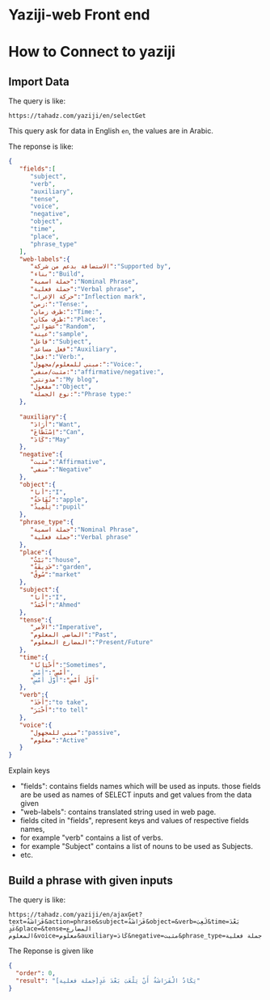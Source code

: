 # Yaziji-web Front end

# How to Connect to yaziji

## Import Data
The query is like:
```
https://tahadz.com/yaziji/en/selectGet
```
This query ask for data in English `en`, the values are in Arabic.

The reponse is like:

```json
{
   "fields":[
      "subject",
      "verb",
      "auxiliary",
      "tense",
      "voice",
      "negative",
      "object",
      "time",
      "place",
      "phrase_type"
   ],
   "web-labels":{
      "الاستضافة بدعم من شركة":"Supported by",
      "بناء":"Build",
      "جملة اسمية":"Nominal Phrase",
      "جملة فعلية":"Verbal phrase",
      "حركة الإعراب":"Inflection mark",
      "زمن:":"Tense:",
      "ظرف زمان:":"Time:",
      "ظرف مكان:":"Place:",
      "عشوائي":"Random",
      "عينة":"sample",
      "فاعل":"Subject",
      "فعل مساعد":"Auxiliary",
      "فعل:":"Verb:",
      "مبني للمعلوم/مجهول:":"Voice:",
      "مثبت/منفي:":"affirmative/negative:",
      "مدونتي":"My blog",
      "مفعول":"Object",
      "نوع الجملة:":"Phrase type:"
   },
   
   "auxiliary":{
      "أَرَادَ":"Want",
      "اِسْتَطَاعَ":"Can",
      "كَادَ":"May"
   },
   "negative":{
      "مثبت":"Affirmative",
      "منفي":"Negative"
   },
   "object":{
      "أنا":"I",
      "تُفَاحَةٌ":"apple",
      "تِلْمِيذٌ":"pupil"
   },
   "phrase_type":{
      "جملة اسمية":"Nominal Phrase",
      "جملة فعلية":"Verbal phrase"
   },
   "place":{
      "بَيْتٌ":"house",
      "حَدِيقَةٌ":"garden",
      "سُوقٌ":"market"
   },
   "subject":{
      "أنا":"I",
      "أَحْمَدُ":"Ahmed"
   },
   "tense":{
      "الأمر":"Imperative",
      "الماضي المعلوم":"Past",
      "المضارع المعلوم":"Present/Future"
   },
   "time":{
      "أَحْيَانًا":"Sometimes",
      "أَمْسِ":"أَمْسِ",
      "أَوَّلَ أَمْسِ":"أَوَّلَ أَمْسِ"
   },
   "verb":{
      "أَخَذَ":"to take",
      "أَخْبَرَ":"to tell"
   },
   "voice":{
      "مبني للمجهول":"passive",
      "معلوم":"Active"
   }
}
```
Explain keys
-  "fields": contains fields names which will be used as inputs.
  those fields are be used as names of SELECT inputs and get values from the data given
-  "web-labels": contains translated string used in web page.
-  fields cited in "fields", represent keys and values of respective fields names,
-  for example "verb" contains a list of verbs.
-  for example "Subject" contains a list of nouns to be used as Subjects.
-  etc.


## Build a phrase with given inputs
The query is like:
```
https://tahadz.com/yaziji/en/ajaxGet?text=فَرَاشَةٌ&action=phrase&subject=فَرَاشَةٌ&object=&verb=لَعِبَ&time=بَعْدَ غَدٍ&place=&tense=المضارع المعلوم&voice=معلوم&auxiliary=كَادَ&negative=مثبت&phrase_type=جملة فعلية
```
The Reponse is given like
```json
{
  "order": 0,
  "result": "يَكَادُ الْفَرَاشَةُ أَنْ يَلْعَبَ بَعْدَ غَدٍ[جملة فعلية]"
}
```


